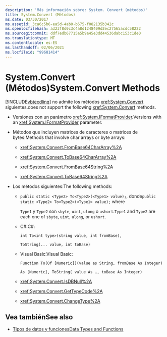 ```yaml
---
description: 'Más información sobre: System. Convert (métodos)'
title: System.Convert (Métodos)
ms.date: 03/30/2017
ms.assetid: 3ca6c5b6-ea5d-4ab0-b675-f082135b342c
ms.openlocfilehash: a323f8d0c3c4a8d1248409d2ec27565acdc58222
ms.sourcegitcommit: ddf7edb67715a5b9a45e3dd44536dabc153c1de0
ms.translationtype: MT
ms.contentlocale: es-ES
ms.lasthandoff: 02/06/2021
ms.locfileid: "99681414"
---
```

# <a name="systemconvert-methods"></a><span data-ttu-id="b370c-103">System.Convert (Métodos)</span><span class="sxs-lookup"><span data-stu-id="b370c-103">System.Convert Methods</span></span>

[!INCLUDE[vbtecdlinq](../../../../../../includes/vbtecdlinq-md.md)] <span data-ttu-id="b370c-104">no admite los métodos <xref:System.Convert> siguientes.</span><span class="sxs-lookup"><span data-stu-id="b370c-104">does not support the following <xref:System.Convert> methods.</span></span>

- <span data-ttu-id="b370c-105">Versiones con un parámetro <xref:System.IFormatProvider>.</span><span class="sxs-lookup"><span data-stu-id="b370c-105">Versions with an <xref:System.IFormatProvider> parameter.</span></span>

- <span data-ttu-id="b370c-106">Métodos que incluyen matrices de caracteres o matrices de bytes:</span><span class="sxs-lookup"><span data-stu-id="b370c-106">Methods that involve char arrays or byte arrays:</span></span>

  - <xref:System.Convert.FromBase64CharArray%2A>

  - <xref:System.Convert.ToBase64CharArray%2A>

  - <xref:System.Convert.FromBase64String%2A>

  - <xref:System.Convert.ToBase64String%2A>

- <span data-ttu-id="b370c-107">Los métodos siguientes:</span><span class="sxs-lookup"><span data-stu-id="b370c-107">The following methods:</span></span>

  - <span data-ttu-id="b370c-108">`public static <Type2> To<Type2>(<Type1> value);`, donde</span><span class="sxs-lookup"><span data-stu-id="b370c-108">`public static <Type2> To<Type2>(<Type1> value);` where</span></span>

    <span data-ttu-id="b370c-109">`Type1` y `Type2` son `sbyte`, `uint`, `ulong` o `ushort`.</span><span class="sxs-lookup"><span data-stu-id="b370c-109">`Type1` and `Type2` are each one of `sbyte`, `uint`, `ulong`, or `ushort`.</span></span>

  - <span data-ttu-id="b370c-110">C#:</span><span class="sxs-lookup"><span data-stu-id="b370c-110">C#:</span></span>

    `int To<int type>(string value, int fromBase),`

    `ToString(... value, int toBase)`

  - <span data-ttu-id="b370c-111">Visual Basic:</span><span class="sxs-lookup"><span data-stu-id="b370c-111">Visual Basic:</span></span>

    `Function To(Of [Numeric])(value as String, fromBase As Integer)`

    `As [Numeric], ToString( value As …, toBase As Integer)`

  - <xref:System.Convert.IsDBNull%2A>

  - <xref:System.Convert.GetTypeCode%2A>

  - <xref:System.Convert.ChangeType%2A>

## <a name="see-also"></a><span data-ttu-id="b370c-112">Vea también</span><span class="sxs-lookup"><span data-stu-id="b370c-112">See also</span></span>

- [<span data-ttu-id="b370c-113">Tipos de datos y funciones</span><span class="sxs-lookup"><span data-stu-id="b370c-113">Data Types and Functions</span></span>](data-types-and-functions.md)
